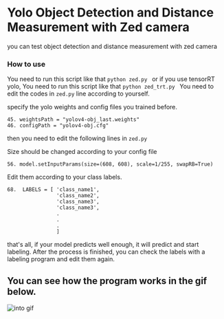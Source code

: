 # Yolo Object Detection and Distance Measurement with Zed camera

you can test object detection and distance measurement with zed camera


### How to use 

You need to run this script like that `python zed.py `
or if you use tensorRT yolo, You need to run this script like that `python zed_trt.py `
You need to edit the codes in `zed.py` line according to yourself.

specify the yolo weights and config files you trained before.
~~~~~~~~~~~~
45. weightsPath = "yolov4-obj_last.weights"
46. configPath = "yolov4-obj.cfg"
~~~~~~~~~~~~~~~~~~~~~~~~~~~~

then you need to edit the following lines in `zed.py` 

Size should be changed according to your config file
~~~~~~
56. model.setInputParams(size=(608, 608), scale=1/255, swapRB=True)
~~~~~~~~~~~~~~~~~~~~
Edit them according to your class labels.
~~~~~~~~~~~~
68.  LABELS = [ 'class_name1',
                'class_name2',
                'class_name3',
                'class_name3',
                .
                .
                .
                ]
~~~~~~~~~~~~~~~~~~~~~~~~~~~~~~     
that's all, if your model predicts well enough, it will predict and start labeling.
After the process is finished, you can check the labels with a labeling program and edit them again.
## You can see how the program works in the gif below.

![into gif](https://github.com/MehmetOKUYAR/Zed_Yolo_distance_measurement/blob/master/intro.gif)

